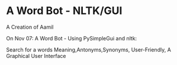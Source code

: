 # A Word Bot - NLTK/GUI

A Creation of Aamil

On Nov 07: A Word Bot - Using PySimpleGui and nltk:

  Search for a words Meaning,Antonyms,Synonyms,
  User-Friendly,
  A Graphical User Interface
